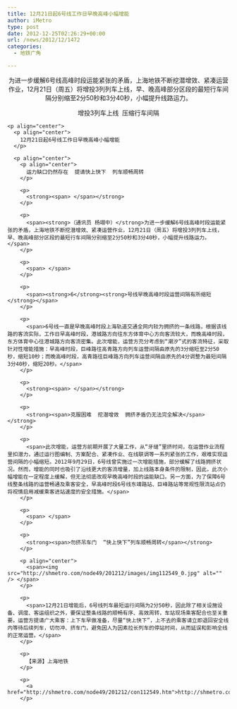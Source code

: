 ```yaml
---
title: 12月21日起6号线工作日早晚高峰小幅增能
author: iMetro
type: post
date: 2012-12-25T02:26:29+00:00
url: /news/2012/12/1472
categories:
  - 地铁广角

---
```

<p align="center">
  为进一步缓解6号线高峰时段运能紧张的矛盾，上海地铁不断挖潜增效、紧凑运营作业，12月21日（周五）将增投3列列车上线，早、晚高峰部分区段的最短行车间隔分别缩至2分50秒和3分40秒，小幅提升线路运力。
</p>

<p align="center">
  <p align="center">
    <p align="center">
      增投3列车上线  压缩行车间隔
    </p>
    
    <p align="center">
      <p align="center">
        12月21日起6号线工作日早晚高峰小幅增能
      </p>
      
      <p align="center">
        <p align="center">
          运力缺口仍然存在  提请快上快下  列车顺畅周转
        </p>
        
        <p>
          <strong><span> </span></strong>
        </p>
        
        <p>
          <span><strong>（通讯员 杨翊中）</strong>为进一步缓解6号线高峰时段运能紧张的矛盾，上海地铁不断挖潜增效、紧凑运营作业，12月21日（周五）将增投3列列车上线，早、晚高峰部分区段的最短行车间隔分别缩至2分50秒和3分40秒，小幅提升线路运力。</span>
        </p>
        
        <p>
          <span> </span>
        </p>
        
        <p>
          <span><strong>6</strong><strong>号线早晚高峰时段运营间隔有所缩短</strong></span>
        </p>
        
        <p>
          <span>6号线一直是早晚高峰时段上海轨道交通全网内较为拥挤的一条线路，根据该线路的客流实际，工作日早高峰时段，港城路方向往东方体育中心方向客流较大，而晚高峰时段，东方体育中心往港城路方向客流密集。此次增能，运营方充分考虑到“潮汐”式的客流特征，采取针对性增能措施：早高峰时段，巨峰路往高青路方向列车运营间隔由原先的3分缩短至2分50秒，缩短10秒；而晚高峰时段，高青路往巨峰路方向列车运营间隔由原先的4分调整为最短间隔3分40秒，缩短20秒。</span>
        </p>
        
        <p>
          <strong><span> </span></strong>
        </p>
        
        <p>
          <strong><span>克服困难  挖潜增效  拥挤矛盾仍无法完全解决</span></strong>
        </p>
        
        <p>
          <span>此次增能，运营方前期开展了大量工作，从“牙缝”里挤时间，在运营作业流程里扣潜力，通过运行图编制、方案配合、紧凑作业、在线联调等一系列紧张的工作，艰难实现运营间隔的小幅缩短。2012年9月29日，6号线曾实施过一次增能措施，部分缓解了线路拥挤状况。然而，增能的同时也吸引了沿线更大的客流增量，加上线路本身条件的限制，因此，此次小幅增能在一定程度上缓解，但无法彻底改观早晚高峰时段的运能缺口。另一方面，为了保障6号线整条线路的运营畅通及乘客安全，早高峰时段6号线东靖路站、巨峰路站等常规性限流站点仍将视情启用减缓乘客进站速度的安全措施。</span>
        </p>
        
        <p>
          <span> </span>
        </p>
        
        <p>
          <strong><span>勿挤吊车门  “快上快下”列车顺畅周转</span></strong>
        </p>
        
        <p align="center">
          <span><img src="http://shmetro.com/node49/201212/images/img112549_0.jpg" alt="" /> </span>
        </p>
        
        <p>
          <span>12月21日增能后，6号线列车最短运行间隔为2分50秒，因此除了相关设施设备、调度、客运组织之外，要保证整条线路的顺畅有序、高效周转，车站现场乘客配合也至关重要。运营方提请广大乘客：上下车早做准备，尽量“快上快下”，上不去的乘客请立即退回安全线内等待后续列车，切勿冲、挤车门，避免因人为因素拉长列车的停站时间，从而延误和影响全线的正常运营。</span>
        </p>
        
        <p>
          【来源】上海地铁
        </p>
        
        <p>
          <a href="http://shmetro.com/node49/201212/con112549.htm">http://shmetro.com/node49/201212/con112549.htm</a>
        </p>